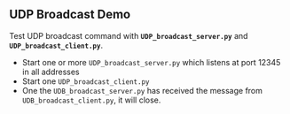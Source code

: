 ## UDP Broadcast Demo

Test UDP broadcast command with **`UDP_broadcast_server.py`** and **`UDP_broadcast_client.py`**.

- Start one or more `UDP_broadcast_server.py` which listens at port 12345 in all addresses 
- Start one `UDP_broadcast_client.py`
- One the `UDB_broadcast_server.py` has received the message from `UDB_broadcast_client.py`, it will close.
